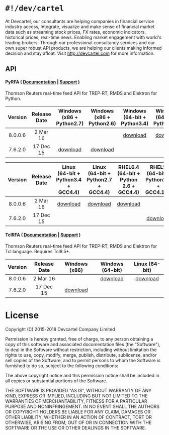 `#!/dev/cartel`
===============
At Devcartel, our consultants are helping companies in financial service industry access, integrate, visualize and make sense of financial market data such as streaming stock prices, FX rates, economic indicators, historical prices, real-time news. Enabling market engagement with world's leading brokers. Through our professional consultancy services and our own super robust API products, we are helping our clients making informed decision and stay afloat. Visit http://devcartel.com for more information.

## API

#### PyRFA ( [Documentation](https://github.com/devcartel/api/blob/master/pyrfa/README.md#table-of-contents) |  [Support](https://github.com/devcartel/api/issues) )
Thomson Reuters real-time feed API for TREP-RT, RMDS and Elektron for Python.  

| Version | Release Date | Windows (x86 + Python2.7) | Windows (x86 + Python2.6) | Windows (64-bit + Python3.4)| Windows (64-bit + Python2.7) | Windows (64-bit + Python2.6) |
|:-:|:-:|:-:|:-:|:-:|:-:|:-:|
| 8.0.0.6 | 2 Mar 16| |  | [download](https://github.com/devcartel/api/releases/download/pyrfa8.0.0.6/pyrfa8.0.0.6-win32-x86_64-py34.zip) |  [download](https://github.com/devcartel/api/releases/download/pyrfa8.0.0.6/pyrfa8.0.0.6-win32-x86_64-py27.zip) | [download](https://github.com/devcartel/api/releases/download/pyrfa8.0.0.6/pyrfa8.0.0.6-win32-x86_64-py26.zip)  |
|  7.6.2.0 | 17 Dec 15 | [download](https://github.com/devcartel/api/releases/download/pyrfa7.6.2.0/pyrfa7.6.2.0-win32-x86-py27.zip)| [download](https://github.com/devcartel/api/releases/download/pyrfa7.6.2.0/pyrfa7.6.2.0-win32-x86-py26.zip) |   |  |  |

| Version | Release Date | Linux (64-bit + Python3.4 + GCC4.4) | Linux (64-bit + Python2.7 + GCC4.4) | RHEL6.4 (64-bit + Python 2.6 + GCC4.4) | RHEL5 (64-bit + Python2.4 + GCC4.1.2)  |
|:-:|:-:|:-:|:-:|:-:|:-:|
| 8.0.0.6 | 2 Mar 16 | [download](https://github.com/devcartel/api/releases/download/pyrfa8.0.0.6/pyrfa8.0.0.6-linux-x86_64-py34.zip) | [download](https://github.com/devcartel/api/releases/download/pyrfa8.0.0.6/pyrfa8.0.0.6-linux-x86_64-py27.zip) | [download](https://github.com/devcartel/api/releases/download/pyrfa8.0.0.6/pyrfa8.0.0.6-rhel64-gcc447-x86_64-py26.zip) |   |
| 7.6.2.0 | 17 Dec 15 |  |   |   | [download](https://github.com/devcartel/api/releases/download/pyrfa7.6.2.0/pyrfa7.6.2.0-rhel5-gcc412-x86_64-py24.zip) |


#### TclRFA ( [Documentation](https://github.com/devcartel/api/blob/master/tclrfa/README.md#table-of-contents) |  [Support](https://github.com/devcartel/api/issues) )
Thomson Reuters real-time feed API for TREP-RT, RMDS and Elektron for Tcl language. Requires Tcl8.5+.

| Version | Release Date| Windows (x86) | Windows (64-bit) | Linux (64-bit) |
|:-:|:-:|:-:|:-:|:-:|
| 8.0.0.6  | 2 Mar 16 |  | [download](https://github.com/devcartel/api/releases/download/tclrfa8.0.0.6/tclrfa8.0.0.6-win32-ix86_64.zip)  | [download](https://github.com/devcartel/api/releases/download/tclrfa8.0.0.6/tclrfa8.0.0.6-linux-x86_64.zip) |
| 7.6.2.0 | 17 Dec 15 | [download](https://github.com/devcartel/api/releases/download/tclrfa7.6.2.0/tclrfa7.6.2.0-win32-ix86.zip)  |   |   |

License
=======
Copyright (C) 2015-2018 Devcartel Company Limited

Permission is hereby granted, free of charge, to any person obtaining a copy of this software and associated documentation files (the "Software"), to deal in the Software without restriction, including without limitation the rights to use, copy, modify, merge, publish, distribute, sublicense, and/or sell copies of the Software, and to permit persons to whom the Software is furnished to do so, subject to the following conditions:

The above copyright notice and this permission notice shall be included in all copies or substantial portions of the Software.

THE SOFTWARE IS PROVIDED "AS IS", WITHOUT WARRANTY OF ANY KIND, EXPRESS OR IMPLIED, INCLUDING BUT NOT LIMITED TO THE WARRANTIES OF MERCHANTABILITY, FITNESS FOR A PARTICULAR PURPOSE AND NONINFRINGEMENT. IN NO EVENT SHALL THE AUTHORS OR COPYRIGHT HOLDERS BE LIABLE FOR ANY CLAIM, DAMAGES OR OTHER LIABILITY, WHETHER IN AN ACTION OF CONTRACT, TORT OR OTHERWISE, ARISING FROM, OUT OF OR IN CONNECTION WITH THE SOFTWARE OR THE USE OR OTHER DEALINGS IN THE SOFTWARE.
